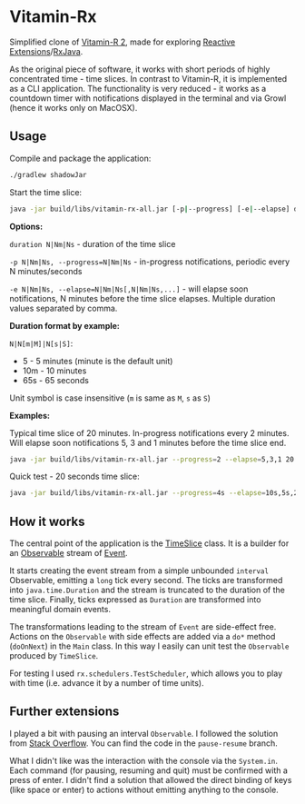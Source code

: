 # Vitamin-Rx

Simplified clone of [Vitamin-R 2](http://www.publicspace.net/Vitamin-R/), made for exploring [Reactive Extensions](http://reactivex.io/)/[RxJava](https://github.com/ReactiveX/RxJava).

As the original piece of software, it works with short periods of highly concentrated time - time slices. In contrast to Vitamin-R, it is implemented as a CLI application. The functionality is very reduced - it works as a countdown timer with notifications displayed in the terminal and via Growl (hence it works only on MacOSX).

## Usage

Compile and package the application:
```bash
./gradlew shadowJar
```

Start the time slice:
```bash
java -jar build/libs/vitamin-rx-all.jar [-p|--progress] [-e|--elapse] duration
```

**Options:**

`duration N|Nm|Ns` - duration of the time slice

`-p N|Nm|Ns, --progress=N|Nm|Ns` - in-progress notifications, periodic every N minutes/seconds

`-e N|Nm|Ns, --elapse=N|Nm|Ns[,N|Nm|Ns,...]` - will elapse soon notifications, N minutes before the time slice elapses. Multiple duration values separated by comma.

**Duration format by example:**

`N|N[m|M]|N[s|S]`:
* 5 - 5 minutes (minute is the default unit)
* 10m - 10 minutes
* 65s - 65 seconds

Unit symbol is case insensitive (`m` is same as `M`, `s` as `S`)

**Examples:**

Typical time slice of 20 minutes. In-progress notifications every 2 minutes. Will elapse soon notifications 5, 3 and 1 minutes before the time slice end.
```bash
java -jar build/libs/vitamin-rx-all.jar --progress=2 --elapse=5,3,1 20
```

Quick test - 20 seconds time slice:
```bash
java -jar build/libs/vitamin-rx-all.jar --progress=4s --elapse=10s,5s,2s 20s
```

## How it works

The central point of the application is the [TimeSlice](src/main/java/vitaminrx/core/TimeSlice.java) class. It is a builder for an [Observable](http://reactivex.io/documentation/observable.html) stream of [Event](src/main/java/vitaminrx/core/Event.java).

It starts creating the event stream from a simple unbounded `interval` Observable, emitting a `long` tick every second. The ticks are transformed into `java.time.Duration` and the stream is truncated to the duration of the time slice. Finally, ticks expressed as `Duration` are transformed into meaningful domain events.

The transformations leading to the stream of `Event` are side-effect free. Actions on the `Observable` with side effects are added via a `do*` method (`doOnNext`) in the `Main` class. In this way I easily can unit test the `Observable` produced by `TimeSlice`.

For testing I used `rx.schedulers.TestScheduler`, which allows you to play with time (i.e. advance it by a number of time units).

## Further extensions

I played a bit with pausing an interval `Observable`. I followed the solution from [Stack Overflow](http://stackoverflow.com/questions/35782767/how-can-an-observable-be-paused-without-loosing-the-items-emitted). You can find the code in the `pause-resume` branch.

What I didn't like was the interaction with the console via the `System.in`. Each command (for pausing, resuming and quit) must be confirmed with a press of enter. I didn't find a solution that allowed the direct binding of keys (like space or enter) to actions without emitting anything to the console.
